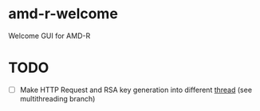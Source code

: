 # amd-r-welcome
Welcome GUI for AMD-R

# TODO
  * [ ] Make HTTP Request and RSA key generation into different [thread](https://doc.qt.io/qt-6/qthread.html) (see multithreading branch)
